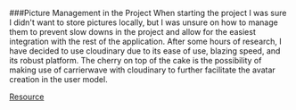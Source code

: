 ###Picture Management in the Project
When starting the project I was sure I didn't want to store pictures locally, but I was unsure on how to manage them to prevent slow downs in the project and allow for the easiest integration with the rest of the application. After some hours of research, I have decided to use cloudinary due to its ease of use, blazing speed, and its robust platform. The cherry on top of the cake is the possibility of making use of carrierwave with cloudinary to further facilitate the avatar creation in the user model.

[Resource](http://cloudinary.com/documentation/rails_integration#getting_started_guide)
